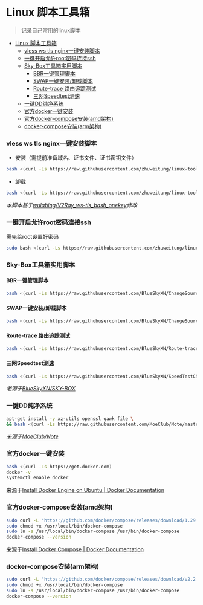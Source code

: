 # Linux 脚本工具箱
>  记录自己常用的linux脚本

- [Linux 脚本工具箱](#linux-脚本工具箱)
    - [vless ws tls nginx一键安装脚本](#vless-ws-tls-nginx一键安装脚本)
    - [一键开启允许root密码连接ssh](#一键开启允许root密码连接ssh)
    - [Sky-Box工具箱实用脚本](#sky-box工具箱实用脚本)
      - [BBR一键管理脚本](#bbr一键管理脚本)
      - [SWAP一键安装/卸载脚本](#swap一键安装卸载脚本)
      - [Route-trace 路由追踪测试](#route-trace-路由追踪测试)
      - [三网Speedtest测速](#三网speedtest测速)
    - [一键DD纯净系统](#一键dd纯净系统)
    - [官方docker一键安装](#官方docker一键安装)
    - [官方docker-compose安装(amd架构)](#官方docker-compose安装amd架构)
    - [docker-compose安装(arm架构)](#docker-compose安装arm架构)

### vless ws tls nginx一键安装脚本

+ 安装（需提前准备域名、证书文件、证书密钥文件）

```bash
bash <(curl -Ls https://raw.githubusercontent.com/zhuweitung/linux-tool/master/v2ray/install.sh)
```

+ 卸载

```bash
bash <(curl -Ls https://raw.githubusercontent.com/zhuweitung/linux-tool/master/v2ray/uninstall.sh)
```

*本脚本基于[wulabing/V2Ray_ws-tls_bash_onekey](https://github.com/wulabing/V2Ray_ws-tls_bash_onekey)修改*



### 一键开启允许root密码连接ssh

需先给root设置好密码

```bash
sudo bash <(curl -Ls https://raw.githubusercontent.com/zhuweitung/linux-tool/master/ssh/ssh.sh)
```



### Sky-Box工具箱实用脚本

#### BBR一键管理脚本

```bash
bash <(curl -Ls https://raw.githubusercontent.com/BlueSkyXN/ChangeSource/master/tcp.sh)
```

#### SWAP一键安装/卸载脚本

```bash
bash <(curl -Ls https://raw.githubusercontent.com/BlueSkyXN/ChangeSource/master/swap.sh)
```

#### Route-trace 路由追踪测试

```bash
bash <(curl -Ls https://raw.githubusercontent.com/BlueSkyXN/Route-trace/main/rt.sh)
```

#### 三网Speedtest测速

```bash
bash <(curl -Ls https://raw.githubusercontent.com/BlueSkyXN/SpeedTestCN/main/superspeed.sh)
```

*老源于[BlueSkyXN/SKY-BOX](https://github.com/BlueSkyXN/SKY-BOX)*



### 一键DD纯净系统

```bash
apt-get install -y xz-utils openssl gawk file \
&& bash <(curl -Ls https://raw.githubusercontent.com/MoeClub/Note/master/InstallNET.sh) -u 20.04 -v 64 -p "自定义root密码" -port "自定义ssh端口" -a
```

*来源于[MoeClub/Note](https://github.com/MoeClub/Note)*



### 官方docker一键安装

```bash
bash <(curl -Ls https://get.docker.com)
docker -v
systemctl enable docker
```

来源于[Install Docker Engine on Ubuntu | Docker Documentation](https://docs.docker.com/engine/install/ubuntu/#install-using-the-convenience-script)



### 官方docker-compose安装(amd架构)

```bash
sudo curl -L "https://github.com/docker/compose/releases/download/1.29.2/docker-compose-$(uname -s)-$(uname -m)" -o /usr/local/bin/docker-compose
sudo chmod +x /usr/local/bin/docker-compose
sudo ln -s /usr/local/bin/docker-compose /usr/bin/docker-compose
docker-compose --version
```

来源于[Install Docker Compose | Docker Documentation](https://docs.docker.com/compose/install/#install-compose-on-linux-systems)



### docker-compose安装(arm架构)

```bash
sudo curl -L "https://github.com/docker/compose/releases/download/v2.2.3/docker-compose-$(uname -s | tr '[A-Z]' '[a-z]')-$(uname -m)" -o /usr/local/bin/docker-compose
sudo chmod +x /usr/local/bin/docker-compose
sudo ln -s /usr/local/bin/docker-compose /usr/bin/docker-compose
docker-compose --version
```

